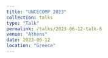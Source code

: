 ```yaml
---
title: "UNCECOMP 2023"
collection: talks
type: "Talk"
permalink: /talks/2023-06-12-talk-6
venue: "Athens"
date: 2023-06-12
location: "Greece"
---
```

